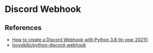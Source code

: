 # Discord Webhook

## References

- [How to create a Discord Webhook with Python 3.8 (In year 2021!)](https://youtu.be/jq2GvD9oQU4)
- [lovvskillz/python-discord-webhook](https://github.com/lovvskillz/python-discord-webhook)
